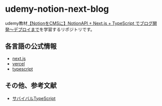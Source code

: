 # udemy-notion-next-blog

udemy教材[【NotionをCMSに】NotionAPI + Next.js + TypeScript でブログ開発〜デプロイまで](https://www.udemy.com/course/notion-next-blog)を学習するリポジトリです。


## 各言語の公式情報

- [next.js](https://nextjs.org/)
- [vercel](https://vercel.com/)
- [typescript](https://www.typescriptlang.org/)

## その他、参考文献

- [サバイバルTypeScript](https://typescriptbook.jp/)